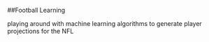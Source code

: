 ##Football Learning

playing around with machine learning algorithms to generate player projections for the NFL